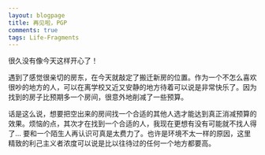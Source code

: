 ```yaml
---
layout: blogpage
title: 再见啦，PGP
comments: true
tags: Life-Fragments
---
```


很久没有像今天这样开心了！

遇到了感觉很亲切的房东，在今天就敲定了搬迁新房的位置。作为一个不怎么喜欢很吵的地方的人，可以在离学校又近又安静的地方待着可以说是非常快乐了。因为找到的房子比预期多一个房间，很意外地削减了一些预算。

话是这么说，想要把空出来的房间找一个合适的其他人选才能达到真正消减预算的效果。烦恼的点，其次才在找到一个合适的人，我现在更想有没有可能就不找人得了... 要和一个陌生人再认识可真是太费力了。也许是环境不太一样的原因，这里精致的利己主义者浓度可以说是比以往待过的任何一个地方都要高。